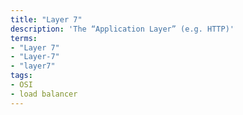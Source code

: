 ```yaml
---
title: "Layer 7"
description: 'The “Application Layer” (e.g. HTTP)'
terms:
- "Layer 7"
- "Layer-7"
- "layer7"
tags:
- OSI
- load balancer
---
```

